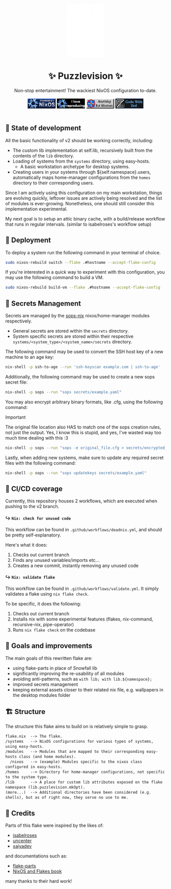 <br>
<div align="center"><img src=".github/assets/puzzlevision.png" width="120px" height="auto"></div>

<h1 align="center">✨ Puzzlevision ✨<br></h1>
<div align="center">Non-stop entertainment! The wackiest NixOS configuration to-date.</div>
<br>
<div align="center">
    <img src=".github/assets/powered-by-nixos.gif" width="88px" height="31px">
    <img src=".github/assets/i-love-reproducing-nix-btw.gif" width="88px" height="31px">
    <img src=".github/assets/anything-but-windows.gif" width="88px" height="31px">
    <img src=".github/assets/code-with-zed.webp" width="88px" height="31px">
</div>
<br>

## 🚧 State of development
All the basic functionality of v2 should be working correctly, including:

- The custom lib implementation at self.lib, recursively built from the contents of the `lib` directory.
- Loading of systems from the `systems` directory, using easy-hosts.
  - A basic workstation archetype for desktop systems.
- Creating users in your systems through ${self.namespace}.users,
automatically maps home-manager configurations from the `homes` directory to their corresponding users.

Since I am actively using this configuration on my main workstation, things are evolving quickly,
leftover issues are actively being resolved and the list of modules is ever-growing.
Nonetheless, one should still consider this implementation experimental.

My next goal is to setup an attic binary cache,
with a build/release workflow that runs in regular intervals.
(similar to isabelroses's workflow setup)

## 🚀 Deployment
To deploy a system run the following command in your terminal of choice.

```sh
sudo nixos-rebuild switch --flake .#hostname --accept-flake-config
```

If you're interested in a quick way to experiment with this configuration,
you may use the following command to build a VM.

```sh
sudo nixos-rebuild build-vm --flake .#hostname --accept-flake-config
```

## 🔑 Secrets Management
Secrets are managed by the [sops-nix](https://github.com/Mic92/sops-nix) nixos/home-manager modules respectively.

- General secrets are stored within the `secrets` directory.
- System specific secrets are stored within their respective `systems/<system_type>/<system_name>/secrets` directory.

The following command may be used to convert the SSH host key of a new machine to an age key:

```sh
nix-shell -p ssh-to-age --run 'ssh-keyscan example.com | ssh-to-age'
```

Additionally, the following command may be used to create a new sops secret file:

```sh
nix-shell -p sops --run "sops secrets/example.yaml"
```

You may also encrypt arbitrary binary formats, like .cfg, using the following command:

> [!IMPORTANT]
> The original file location also HAS to match one of the sops creation rules, not just the output.
> Yes, I know this is stupid, and yes, I've wasted way too much time dealing with this :3

```sh
nix-shell -p sops --run "sops -e original_file.cfg > secrets/encrypted_file.cfg"
```

Lastly, when adding new systems, make sure to update any required secret files with the following command:

```sh
nix-shell -p sops --run "sops updatekeys secrets/example.yaml"
```

## 👷 CI/CD coverage
Currently, this repository houses 2 workflows, which are executed when pushing to the v2 branch.

#### ↪️ `Nix: check for unused code`
This workflow can be found in `.github/workflows/deadnix.yml`,
and should be pretty self-explanatory.

Here's what it does:
1. Checks out current branch
2. Finds any unused variables/imports etc...
3. Creates a new commit, instantly removing any unused code

#### ↪️ `Nix: validate flake`
This workflow can be found in `.github/workflows/validate.yml`.
It simply validates a flake using `nix flake check`.

To be specific, it does the following:
1. Checks out current branch
2. Installs nix with some experimental features (flakes, nix-command, recursive-nix, pipe-operator)
3. Runs `nix flake check` on the codebase

## 📝 Goals and improvements
The main goals of this rewritten flake are:

- using flake-parts in place of Snowfall lib
- significantly improving the re-usability of all modules
- avoiding anti-patterns, such as `with lib; with lib.${namespace};`
- improved secrets management
- keeping external assets closer to their related nix file, e.g. wallpapers in
the desktop modules folder

## 🏗️ Structure
The structure this flake aims to build on is relatively simple to grasp.

```
flake.nix  --> The flake.
/systems   --> NixOS configurations for various types of systems, using easy-hosts.
/modules   --> Modules that are mapped to their corresponding easy-hosts class (and home modules).
  /nixos   --> (example) Modules specific to the nixos class configured in easy-hosts.
/homes     --> Directory for home-manager configurations, not specific to the system type.
/lib       --> A place for custom lib attributes exposed on the flake namespace (lib.puzzlevision.mkOpt).
(more...)  --> Additional directories have been considered (e.g. shells), but as of right now, they serve no use to me.
```

## 🎨 Credits
Parts of this flake were inspired by the likes of:

- [isabelroses](https://github.com/isabelroses)
- [uncenter](https://github.com/uncenter)
- [xaiyadev](https://github.com/xaiyadev)

and documentations such as:

- [flake-parts](https://flake.parts)
- [NixOS and Flakes book](https://nixos-and-flakes.thiscute.world)

many thanks to their hard work!
